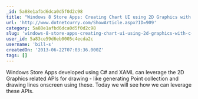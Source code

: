 ```yaml
---
_id: 5a88e1afbd6dca0d5f0d2c98
title: "Windows 8 Store Apps: Creating Chart UI using 2D Graphics with C# and XAML"
url: 'http://www.dotnetcurry.com/ShowArticle.aspx?ID=909'
category: 5a88e1afbd6dca0d5f0d2c98
slug: 'windows-8-store-apps-creating-chart-ui-using-2d-graphics-with-c-and-xaml'
user_id: 5a83ce59d6eb0005c4ecda2c
username: 'bill-s'
createdOn: '2013-06-22T07:03:36.000Z'
tags: []
---
```


Windows Store Apps developed using C# and XAML can leverage the 2D Graphics related APIs for drawing - like generating Point collection and drawing lines onscreen using these. Today we will see how we can leverage these APIs.

